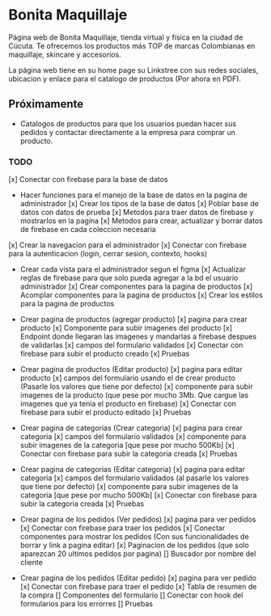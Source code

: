 # Bonita Maquillaje

Página web de Bonita Maquillaje, tienda virtual y física en la ciudad de Cúcuta. Te ofrecemos los productos más TOP de marcas Colombianas en maquillaje, skincare y accesorios.

La página web tiene en su home page su Linkstree con sus redes sociales, ubicacion y enlace para el catalogo de productos (Por ahora en PDF).

## Próximamente

- Catalogos de productos para que los usuarios puedan hacer sus pedidos y contactar directamente a la empresa para comprar un producto.

### TODO

[x] Conectar con firebase para la base de datos

- Hacer funciones para el manejo de la base de datos en la pagina de administrador 
  [x] Crear los tipos de la base de datos
  [x] Poblar base de datos con datos de prueba
  [x] Metodos para traer datos de firebase y mostrarlos en la pagina
  [x] Metodos para crear, actualizar y borrar datos de firebase en cada coleccion necesaria

[x] Crear la navegacion para el administrador
[x] Conectar con firebase para la autenticacion (login, cerrar sesion, contexto, hooks)

- Crear cada vista para el administrador segun el figma
  [x] Actualizar reglas de firebase para que solo pueda agregar a la bd el usuario administrador
  [x] Crear componentes para la pagina de productos
  [x] Acomplar componentes para la pagina de productos
  [x] Crear los estilos para la pagina de productos

- Crear pagina de productos (agregar producto)
  [x] pagina para crear producto
  [x] Componente para subir imagenes del producto
  [x] Endpoint donde llegaran las imagenes y mandarlas a firebase despues de validarlas
  [x] campos del formulario validados 
  [x] Conectar con firebase para subir el producto creado
  [x] Pruebas

- Crear pagina de productos (Editar producto)
  [x] pagina para editar producto
  [x] campos del formulario usando el de crear producto (Pasarle los valores que tiene por defecto) 
  [x] componente para subir imagenes de la producto (que pese por mucho 3Mb. Que cargue las imagenes que ya tenia el producto en firebase)
  [x] Conectar con firebase para subir el producto editado
  [x] Pruebas

- Crear pagina de categorias (Crear categoria)
  [x] pagina para crear categoria
  [x] campos del formulario validados 
  [x] componente para subir imagenes de la categoria [que pese por mucho 500Kb]
  [x] Conectar con firebase para subir la categoria creada
  [x] Pruebas

- Crear pagina de categorias (Editar categoria)
  [x] pagina para editar categoria
  [x] campos del formulario validados (al pasarle los valores que tiene por defecto)
  [x] componente para subir imagenes de la categoria [que pese por mucho 500Kb]
  [x] Conectar con firebase para subir la categoria creada
  [x] Pruebas

- Crear pagina de los pedidos (Ver pedidos)
  [x] pagina para ver pedidos
  [x] Conectar con firebase para traer los pedidos
  [x] Conectar componentes para mostrar los pedidos (Con sus funcionalidades de borrar y link a pagina editar)
  [x] Paginacion de los pedidos (que solo aparezcan 20 ultimos pedidos por pagina)
  [] Buscador por nombre del cliente  

- Crear pagina de los pedidos (Editar pedido)
  [x] pagina para ver pedido
  [x] Conectar con firebase para traer el pedido
  [x] Tabla de resumen de la compra
  [] Componentes del formulario 
  [] Conectar con hook del formularios para los errorres
  [] Pruebas